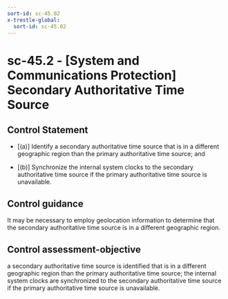 ```yaml
---
sort-id: sc-45.02
x-trestle-global:
  sort-id: sc-45.02
---
```


# sc-45.2 - \[System and Communications Protection\] Secondary Authoritative Time Source

## Control Statement

- \[(a)\] Identify a secondary authoritative time source that is in a different geographic region than the primary authoritative time source; and

- \[(b)\] Synchronize the internal system clocks to the secondary authoritative time source if the primary authoritative time source is unavailable.

## Control guidance

It may be necessary to employ geolocation information to determine that the secondary authoritative time source is in a different geographic region.

## Control assessment-objective

a secondary authoritative time source is identified that is in a different geographic region than the primary authoritative time source;
the internal system clocks are synchronized to the secondary authoritative time source if the primary authoritative time source is unavailable.
